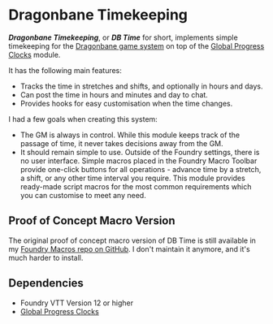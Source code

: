 # Dragonbane Timekeeping

***Dragonbane Timekeeping***, or ***DB Time*** for short, implements simple timekeeping for the [Dragonbane game system](https://foundryvtt.com/packages/dragonbane) on top of the [Global Progress Clocks](https://foundryvtt.com/packages/global-progress-clocks) module.

It has the following main features:

- Tracks the time in stretches and shifts, and optionally in hours and days.
- Can post the time in hours and minutes and day to chat.
- Provides hooks for easy customisation when the time changes.

I had a few goals when creating this system:

- The GM is always in control. While this module keeps track of the passage of time, it never takes decisions away from the GM.
- It should remain simple to use. Outside of the Foundry settings, there is no user interface. Simple macros placed in the Foundry Macro Toolbar provide one-click buttons for all operations - advance time by a stretch, a shift, or any other time interval you require. This module provides ready-made script macros for the most common requirements which you can customise to meet any need.

## Proof of Concept Macro Version

The original proof of concept macro version of DB Time is still available in my [Foundry Macros repo on GitHub](https://github.com/DC23/foundry-macros/blob/main/dbtime/dbtime-readme.md). I don't maintain it anymore, and it's much harder to install.

## Dependencies

- Foundry VTT Version 12 or higher
- [Global Progress Clocks](https://foundryvtt.com/packages/global-progress-clocks)
